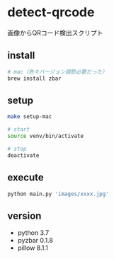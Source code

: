 # detect-qrcode
画像からQRコード検出スクリプト

## install
```sh
# mac（色々バージョン調節必要だった）
brew install zbar
```

## setup
```sh
make setup-mac

# start
source venv/bin/activate

# stop
deactivate
```

## execute
```sh
python main.py 'images/xxxx.jpg'
```

## version
- python 3.7
- pyzbar 0.1.8
- pillow 8.1.1

